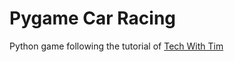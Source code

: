 # Pygame Car Racing

Python game following the tutorial of [Tech With Tim](https://youtube.com/playlist?list=PLzMcBGfZo4-kmY7Nh4kI9kPPnxJ5JMRPj)